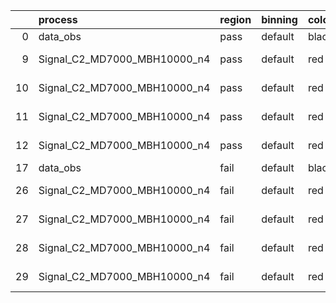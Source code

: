 |    | process                      | region   | binning   | color   | process_type   |   scale | variation   | source_filename                                                       | source_histname    | alias                        | title     |   combine_idx |     lnN |   shapes | syst_type   | direction   | variation_alias   |
|---:|:-----------------------------|:---------|:----------|:--------|:---------------|--------:|:------------|:----------------------------------------------------------------------|:-------------------|:-----------------------------|:----------|--------------:|--------:|---------:|:------------|:------------|:------------------|
|  0 | data_obs                     | pass     | default   | black   | DATA           |       1 | nominal     | ./histograms_for_2DAlphabet_v18//BH_Data.root                         | hpass              | Data                         | Data      |           nan | nan     |      nan | nan         | nan         | nan               |
|  9 | Signal_C2_MD7000_MBH10000_n4 | pass     | default   | red     | SIGNAL         |       1 | lumi        | ./histograms_for_2DAlphabet_v18//BH_Signal_C2_MD7000_MBH10000_n4.root | hpass              | Signal_C2_MD7000_MBH10000_n4 | BH signal |           nan |   1.016 |      nan | lnN         | nan         | nan               |
| 10 | Signal_C2_MD7000_MBH10000_n4 | pass     | default   | red     | SIGNAL         |       1 | SVM         | ./histograms_for_2DAlphabet_v18//BH_Signal_C2_MD7000_MBH10000_n4.root | hpass_SVMsyst_up   | Signal_C2_MD7000_MBH10000_n4 | BH signal |           nan | nan     |        1 | shapes      | Up          | SVMsyst           |
| 11 | Signal_C2_MD7000_MBH10000_n4 | pass     | default   | red     | SIGNAL         |       1 | SVM         | ./histograms_for_2DAlphabet_v18//BH_Signal_C2_MD7000_MBH10000_n4.root | hpass_SVMsyst_down | Signal_C2_MD7000_MBH10000_n4 | BH signal |           nan | nan     |        1 | shapes      | Down        | SVMsyst           |
| 12 | Signal_C2_MD7000_MBH10000_n4 | pass     | default   | red     | SIGNAL         |       1 | nominal     | ./histograms_for_2DAlphabet_v18//BH_Signal_C2_MD7000_MBH10000_n4.root | hpass              | Signal_C2_MD7000_MBH10000_n4 | BH signal |           nan | nan     |      nan | nan         | nan         | nan               |
| 17 | data_obs                     | fail     | default   | black   | DATA           |       1 | nominal     | ./histograms_for_2DAlphabet_v18//BH_Data.root                         | hfail              | Data                         | Data      |           nan | nan     |      nan | nan         | nan         | nan               |
| 26 | Signal_C2_MD7000_MBH10000_n4 | fail     | default   | red     | SIGNAL         |       1 | lumi        | ./histograms_for_2DAlphabet_v18//BH_Signal_C2_MD7000_MBH10000_n4.root | hfail              | Signal_C2_MD7000_MBH10000_n4 | BH signal |           nan |   1.016 |      nan | lnN         | nan         | nan               |
| 27 | Signal_C2_MD7000_MBH10000_n4 | fail     | default   | red     | SIGNAL         |       1 | SVM         | ./histograms_for_2DAlphabet_v18//BH_Signal_C2_MD7000_MBH10000_n4.root | hfail_SVMsyst_up   | Signal_C2_MD7000_MBH10000_n4 | BH signal |           nan | nan     |        1 | shapes      | Up          | SVMsyst           |
| 28 | Signal_C2_MD7000_MBH10000_n4 | fail     | default   | red     | SIGNAL         |       1 | SVM         | ./histograms_for_2DAlphabet_v18//BH_Signal_C2_MD7000_MBH10000_n4.root | hfail_SVMsyst_down | Signal_C2_MD7000_MBH10000_n4 | BH signal |           nan | nan     |        1 | shapes      | Down        | SVMsyst           |
| 29 | Signal_C2_MD7000_MBH10000_n4 | fail     | default   | red     | SIGNAL         |       1 | nominal     | ./histograms_for_2DAlphabet_v18//BH_Signal_C2_MD7000_MBH10000_n4.root | hfail              | Signal_C2_MD7000_MBH10000_n4 | BH signal |           nan | nan     |      nan | nan         | nan         | nan               |